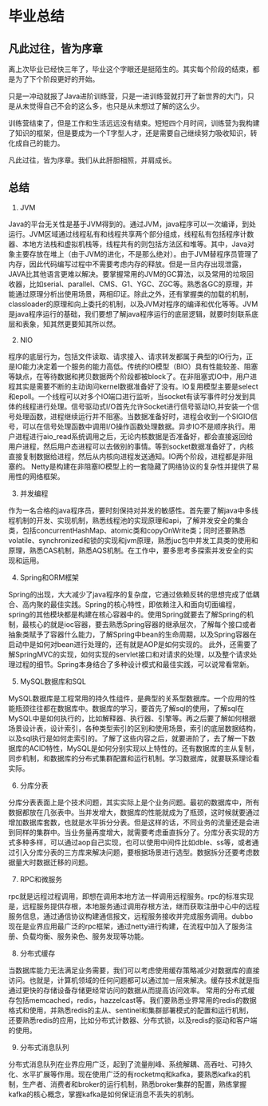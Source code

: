 # 毕业总结

## 凡此过往，皆为序章
离上次毕业已经快三年了，毕业这个字眼还是挺陌生的。其实每个阶段的结束，都是为了下个阶段更好的开始。

只是一冲动就报了Java进阶训练营，只是一进训练营就打开了新世界的大门，只是从未觉得自己不会的这么多，也只是从未想过了解的这么少。

训练营结束了，但是工作和生活远远没有结束。短短四个月时间，训练营为我构建了知识的框架，但是要成为一个T字型人才，还是需要自己继续努力吸收知识，转化成自己的能力。

凡此过往，皆为序章。我们从此肝胆相照，并肩成长。

## 总结
1. JVM

Java的平台无关性是基于JVM得到的。通过JVM，java程序可以一次编译，到处运行。JVM区域通过线程私有和线程共享两个部分组成，线程私有包括程序计数器、本地方法栈和虚拟机栈等，线程共有的则包括方法区和堆等。其中，Java对象主要存放在堆上（由于JVM的进化，不是那么绝对）。由于JVM替程序员管理了内存，因此代码编写过程中不需要考虑内存的释放。但是一旦内存出现泄露，JAVA比其他语言更难以解决。要掌握常用的JVM的GC算法，以及常用的垃圾回收器，比如serial、parallel、CMS、G1、YGC、ZGC等。熟悉各GC的原理，并能通过原理分析出使用场景，两相印证。除此之外，还有掌握类的加载的机制，classloader的原理和向上委托的机制，以及JVM对程序的编译和优化等等。JVM是java程序运行的基础，我们要想了解java程序运行的底层逻辑，就要时刻联系底层和表象，知其然更要知其所以然。

2. NIO

程序的底层行为，包括文件读取、请求接入、请求转发都属于典型的IO行为，正是IO能力决定着一个服务的能力高低。传统的IO模型（BIO）具有性能较差、阻塞等缺点，在等待数据和拷贝数据两个阶段都被block了。在非阻塞式IO中，用户进程其实是需要不断的主动询问kernel数据准备好了没有。IO复用模型主要是select和epoll。一个线程可以对多个IO端口进行监听，当socket有读写事件时分发到具体的线程进行处理。信号驱动式I/O首先允许Socket进行信号驱动IO,并安装一个信号处理函数，进程继续运行并不阻塞。当数据准备好时，进程会收到一个SIGIO信号，可以在信号处理函数中调用I/O操作函数处理数据。异步IO不是顺序执行。用户进程进行aio_read系统调用之后，无论内核数据是否准备好，都会直接返回给用户进程，然后用户态进程可以去做别的事情。等到socket数据准备好了，内核直接复制数据给进程，然后从内核向进程发送通知。IO两个阶段，进程都是非阻塞的。
Netty是构建在非阻塞IO模型上的一套隐藏了网络协议的复杂性并提供了易用性的网络框架。

3. 并发编程

作为一名合格的java程序员，要时刻保持对并发的敏感性。首先要了解java中多线程机制的开发、实现机制，熟悉线程池的实现原理和api，了解并发安全的集合类，包括concurrentHashMap、atomic类和copyOnWrite类；同时还要熟悉volatile、synchronized和锁的实现和jvm原理，熟悉juc包中并发工具类的使用和原理，熟悉CAS机制，熟悉AQS机制。在工作中，要多思考多探索并发安全的实现和运用。

4. Spring和ORM框架

Spring的出现，大大减少了java程序的复杂度，它通过依赖反转的思想完成了低耦合、高内聚的最佳实践。Spring的核心特性，即依赖注入和面向切面编程，spring的其他模块都是构建在核心容器中的。使用Spring就要去了解Spring的机制，最核心的就是ioc容器，要去熟悉Spring容器的继承层次，了解每个接口或者抽象类赋予了容器什么能力，了解Spring中bean的生命周期，以及Spring容器在启动中是如何对bean进行处理的，还有就是AOP是如何实现的。
此外，还需要了解SpringMVC的实现，如何实现的servlet接口和对请求的处理，以及整个请求处理过程的细节。Spring本身结合了多种设计模式和最佳实践，可以说常看常新。

5. MySQL数据库和SQL

MySQL数据库是工程常用的持久性组件，是典型的关系型数据库。一个应用的性能瓶颈往往都在数据库中。数据库的学习，要首先了解sql的使用，了解sql在MySQL中是如何执行的，比如解释器、执行器、引擎等。再之后要了解如何根据场景设计表，设计索引，各种类型索引的区别和使用场景，索引的底层数据结构，以及sql执行是如何走索引的。了解了这些内容之后，就要进阶了，去了解一下数据库的ACID特性，MySQL是如何分别实现以上特性的。还有数据库的主从复制，同步机制，和数据库的分布式集群配置和运行机制。学习数据库，就要联系理论看实际。

6. 分库分表

分库分表表面上是个技术问题，其实实际上是个业务问题。最初的数据库中，所有数据都放在几张表中。当并发增大，数据库的性能就成为了瓶颈，这时候就要通过增加数据库套数，也就是水平拆分分表。但是这样的话，不同业务的流量还是会进到同样的集群中。当业务量再度增大，就需要考虑垂直拆分了。分库分表实现的方式多种多样，可以通过aop自己实现，也可以使用中间件比如dble、ss等，或者通过引入分库分表的三方库来解决问题，要根据场景进行选型。数据拆分还要考虑数据量大时数据迁移的问题。

7. RPC和微服务

rpc就是远程过程调用，即想在调用本地方法一样调用远程服务。rpc的标准实现是，远程服务提供存根，本地服务通过调用存根方法，继而获取注册中心中的远程服务信息，通过通信协议构建通信报文，远程服务接收并完成服务调用。dubbo现在是业界应用最广泛的rpc框架，通过netty进行构建，在流程中加入了服务注册、负载均衡、服务染色、服务发现等功能。

8. 分布式缓存

当数据库能力无法满足业务需要，我们可以考虑使用缓存策略减少对数据库的直接访问。也就是，计算机领域的任何问题都可以通过加一层来解决。缓存技术就是指通过更快的存储设备存储更经常访问的数据从而提高访问效率。
常用的分布式缓存包括memcached，redis，hazzelcast等。我们要熟悉业界常用的redis的数据格式和使用，并熟悉redis的主从、sentinel和集群部署模式的配置和运行机制，还要熟悉redis的应用，比如分布式计数器、分布式锁，以及redis的驱动和客户端的使用。

9. 分布式消息队列

分布式消息队列在业界应用广泛，起到了流量削峰、系统解耦、高吞吐、可持久化、水平扩展等作用。现在使用广泛的有rocketmq和kafka，要熟悉kafka的机制，生产者、消费者和broker的运行机制，熟悉broker集群的配置，熟练掌握kafka的核心概念，掌握kafka是如何保证消息不丢失的机制。
